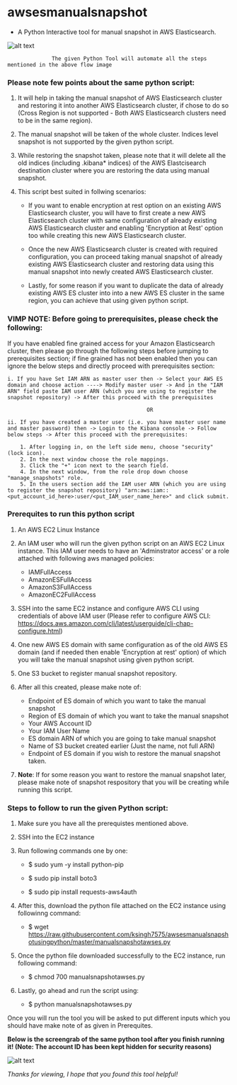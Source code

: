 # awsesmanualsnapshot

- A Python Interactive tool for manual snapshot in AWS Elasticsearch.

![alt text](https://raw.githubusercontent.com/ksingh7575/awsesmanualsnapshotusingpython/master/AWSESManualSnapshot.png)

                  The given Python Tool will automate all the steps mentioned in the above flow image

### Please note few points about the same python script:

1. It will help in taking the manual snapshot of AWS Elasticsearch cluster and restoring it into another AWS Elasticsearch cluster, if chose to do so (Cross Region is not supported - Both AWS Elasticsearch clusters need to be in the same region).

2. The manual snapshot will be taken of the whole cluster. Indices level snapshot is not supported by the given python script.

3. While restoring the snapshot taken, please note that it will delete all the old indices (including .kibana* indices) of the AWS Elastcisearch destination cluster where you are restoring the data using manual snapshot.

4. This script best suited in follwing scenarios:

    - If you want to enable encryption at rest option on an existing AWS Elasticsearch cluster, you will have to first create a new AWS Elasticsearch cluster with same configuration of already existing AWS Elasticsearch cluster and enabling 'Encryption at Rest' option too while creating this new AWS Elasticsearch cluster. 
    - Once the new AWS Elasticsearch cluster is created with required configuration, you can proceed taking manual snapshot of already existing AWS Elasticsearch cluster and restoring data using this manual snapshot into newly created AWS Elasticsearch cluster.
  
    - Lastly, for some reason if you want to duplicate the data of already existing AWS ES cluster into into a new AWS ES cluster in the same region, you can achieve that using given python script.

### VIMP NOTE: Before going to prerequisites, please check the following:

If you have enabled fine grained access for your Amazon Elasticsearch cluster, then please go through the  following steps before jumping to prerequisites section; if fine grained has not been enabled then you can ignore the below steps and directly proceed with prerequisites section:

	i. If you have Set IAM ARN as master user then -> Select your AWS ES domain and choose action ----> Modify master user -> And in the "IAM ARN" field paste IAM user ARN (which you are using to register the snapshot repository) -> After this proceed with the prerequisites 

												OR

	ii. If you have created a master user (i.e. you have master user name and master password) then -> Login to the Kibana console -> Follow below steps -> After this proceed with the prerequisites: 

		1. After logging in, on the left side menu, choose "security" (lock icon). 
		2. In the next window choose the role mappings.
		3. Click the "+" icon next to the search field.
		4. In the next window, from the role drop down choose "manage_snapshots" role.
		5. In the users section add the IAM user ARN (which you are using to register the snapshot repository) "arn:aws:iam::<put_account_id_here>:user/<put_IAM_user_name_here>" and click submit.


### Prerequites to run this python script

1. An AWS EC2 Linux Instance 

2. An IAM user who will run the given python script on an AWS EC2 Linux instance. This IAM user needs to have an 'Adminstrator access' or a role attached with following aws managed policies:

    - IAMFullAccess 
    - AmazonESFullAccess
    - AmazonS3FullAccess 
    - AmazonEC2FullAccess 
  
3. SSH into the same EC2 instance and configure AWS CLI using credentials of above IAM user (Please refer to configure AWS CLI: https://docs.aws.amazon.com/cli/latest/userguide/cli-chap-configure.html)

4. One new AWS ES domain with same configuration as of the old AWS ES domain (and if needed then enable 'Encryption at rest' option) of which you will take the manual snapshot using given python script.

5. One S3 bucket to register manual snapshot repository.

6. After all this created, please make note of:

    - Endpoint of ES domain of which you want to take the manual snapshot
    - Region of ES domain of which you want to take the manual snapshot
    - Your AWS Account ID
    - Your IAM User Name
    - ES domain ARN of which you are going to take manual snapshot
    - Name of S3 bucket created earlier (Just the name, not full ARN)
    - Endpoint of ES domain if you wish to restore the manual snapshot taken. 
  
7. **Note**: If for some reason you want to restore the manual snapshot later, please make note of snapshot respository that you will be creating while running this script.

### Steps to follow to run the given Python script:

1. Make sure you have all the prerequistes mentioned above.

2. SSH into the EC2 instance

3. Run following commands one by one:

    - $ sudo yum -y install python-pip

    - $ sudo pip install boto3

    - $ sudo pip install requests-aws4auth

4. After this, download the python file attached on the EC2 instance using followinng command:

    - $ wget https://raw.githubusercontent.com/ksingh7575/awsesmanualsnapshotusingpython/master/manualsnapshotawses.py
  
5. Once the python file downloaded successfully to the EC2 instance, run following command:

    - $ chmod 700 manualsnapshotawses.py
  
6. Lastly, go ahead and run the script using:

    - $ python manualsnapshotawses.py
    
Once you will run the tool you will be asked to put different inputs which you should have make note of as given in Prerequites.

**Below is the screengrab of the same python tool after you finish running it! (Note: The account ID has been kept hidden for security reasons)**

![alt text](https://raw.githubusercontent.com/ksingh7575/awsesmanualsnapshotusingpython/master/ScreeGrabofPythonTool.png)

*Thanks for viewing, I hope that you found this tool helpful!*
